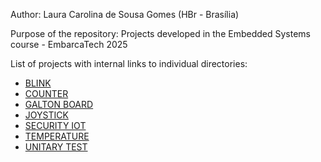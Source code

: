 Author: Laura Carolina de Sousa Gomes (HBr - Brasília)

Purpose of the repository: Projects developed in the Embedded Systems course - EmbarcaTech 2025 

List of projects with internal links to individual directories: 

- [BLINK](https://github.com/Lua-t/laura_gomes_embarcatech_HBr_2025/tree/main/Projects/Blink)
- [COUNTER](https://github.com/Lua-t/laura_gomes_embarcatech_HBr_2025/tree/main/Projects/Counter)
- [GALTON BOARD](https://github.com/Lua-t/laura_gomes_embarcatech_HBr_2025/tree/main/Projects/Galton_board)
- [JOYSTICK](https://github.com/Lua-t/laura_gomes_embarcatech_HBr_2025/tree/main/Projects/Joystick)
- [SECURITY IOT](https://github.com/Lua-t/laura_gomes_embarcatech_HBr_2025/tree/main/Projects/Security_iot)
- [TEMPERATURE](https://github.com/Lua-t/laura_gomes_embarcatech_HBr_2025/tree/main/Projects/Temperature)
- [UNITARY TEST](https://github.com/Lua-t/laura_gomes_embarcatech_HBr_2025/tree/main/Projects/Unitary_test)
